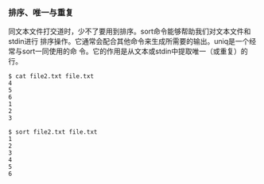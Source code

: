 ###  排序、唯一与重复

同文本文件打交道时，少不了要用到排序。sort命令能够帮助我们对文本文件和stdin进行 排序操作。它通常会配合其他命令来生成所需要的输出。uniq是一个经常与sort一同使用的命 令。它的作用是从文本或stdin中提取唯一（或重复）的行。

```
$ cat file2.txt file.txt
4
5
6
1
2
3

$ sort file2.txt file.txt
1
2
3
4
5
6
```



